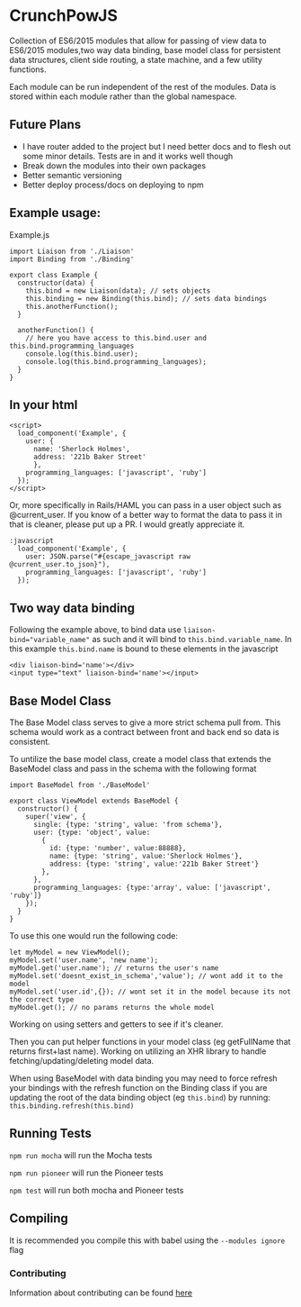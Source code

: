 # CrunchPowJS
Collection of ES6/2015 modules that allow for passing of view data to ES6/2015 modules,two way data binding, base model class for persistent data structures, client side routing, a state machine, and a few utility functions.

Each module can be run independent of the rest of the modules. Data is stored within each module rather than the global namespace.

## Future Plans
* I have router added to the project but I need better docs and to flesh out some minor details. Tests are in and it works well though
* Break down the modules into their own packages
* Better semantic versioning
* Better deploy process/docs on deploying to npm

## Example usage:
Example.js
```
import Liaison from './Liaison'
import Binding from './Binding'

export class Example {
  constructor(data) {
    this.bind = new Liaison(data); // sets objects
    this.binding = new Binding(this.bind); // sets data bindings
    this.anotherFunction();
  }

  anotherFunction() {
    // here you have access to this.bind.user and this.bind.programming_languages
    console.log(this.bind.user);
    console.log(this.bind.programming_languages);
  }
}
```

## In your html
```
<script>
  load_component('Example', {
    user: {
      name: 'Sherlock Holmes',
      address: '221b Baker Street'
      },
    programming_languages: ['javascript', 'ruby']
  });
</script>
```
Or, more specifically in Rails/HAML you can pass in a user object such as @current_user. If you know of a better way to format the data to pass it in that is cleaner, please put up a PR. I would greatly appreciate it.
```
:javascript
  load_component('Example', {
    user: JSON.parse("#{escape_javascript raw @current_user.to_json}"),
    programming_languages: ['javascript', 'ruby']
  });
```

## Two way data binding
Following the example above, to bind data use `liaison-bind="variable_name"` as such and it will bind to `this.bind.variable_name`. In this example `this.bind.name` is bound to these elements in the javascript
```
<div liaison-bind='name'></div>
<input type="text" liaison-bind='name'></input>
```

## Base Model Class
The Base Model class serves to give a more strict schema pull from. This schema would work as a contract between front and back end so data is consistent.

To untilize the base model class, create a model class that extends the BaseModel class and pass in the schema with the following format
```
import BaseModel from './BaseModel'

export class ViewModel extends BaseModel {
  constructor() {
    super('view', {
      single: {type: 'string', value: 'from schema'},
      user: {type: 'object', value:
        {
          id: {type: 'number', value:88888},
          name: {type: 'string', value:'Sherlock Holmes'},
          address: {type: 'string', value:'221b Baker Street'}
        },
      },
      programming_languages: {type:'array', value: ['javascript', 'ruby']}
    });
  }
}
```

To use this one would run the following code:
```
let myModel = new ViewModel();
myModel.set('user.name', 'new name');
myModel.get('user.name'); // returns the user's name
myModel.set('doesnt_exist_in_schema','value'); // wont add it to the model
myModel.set('user.id',{}); // wont set it in the model because its not the correct type
myModel.get(); // no params returns the whole model
```
Working on using setters and getters to see if it's cleaner.

Then you can put helper functions in your model class (eg getFullName that returns first+last name). Working on utilizing an XHR library to handle fetching/updating/deleting model data.

When using BaseModel with data binding you may need to force refresh your bindings with the refresh function on the Binding class if you are updating the root of the data binding object (eg `this.bind`) by running:
`this.binding.refresh(this.bind)`

## Running Tests
`npm run mocha` will run the Mocha tests

`npm run pioneer` will run the Pioneer tests

`npm test` will run both mocha and Pioneer tests

## Compiling
It is recommended you compile this with babel using the `--modules ignore` flag

### Contributing

Information about contributing can be found [here](https://github.com/TheOneTheOnlyDavidBrown/contributing_guidelines/blob/master/CONTRIBUTING.md)
